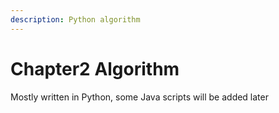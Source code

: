 ```yaml
---
description: Python algorithm
---
```


# Chapter2 Algorithm

Mostly written in Python, some Java scripts will be added later

